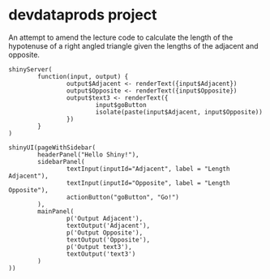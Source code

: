 # devdataprods project


An attempt to amend the lecture code to calculate the length of the hypotenuse of a right angled triangle given the lengths of the adjacent and opposite.


```{r}
shinyServer(
        function(input, output) {
                output$Adjacent <- renderText({input$Adjacent})
                output$Opposite <- renderText({input$Opposite})
                output$text3 <- renderText({
                        input$goButton
                        isolate(paste(input$Adjacent, input$Opposite))
                })
        }
)
````






```{r}
shinyUI(pageWithSidebar(
        headerPanel("Hello Shiny!"),
        sidebarPanel(
                textInput(inputId="Adjacent", label = "Length Adjacent"),
                textInput(inputId="Opposite", label = "Length Opposite"),
                actionButton("goButton", "Go!")
        ),
        mainPanel(
                p('Output Adjacent'),
                textOutput('Adjacent'),
                p('Output Opposite'),
                textOutput('Opposite'),
                p('Output text3'),
                textOutput('text3')
        )
))

```
